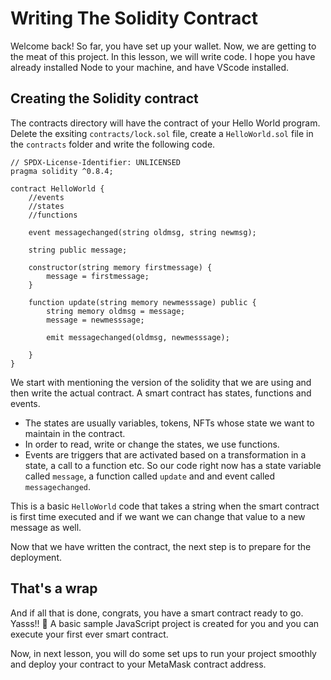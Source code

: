 ﻿# Writing The Solidity Contract

Welcome back! So far, you have set up your wallet. Now, we are getting to the meat of this project. In this lesson, we will write code. I hope you have already installed Node to your machine, and have VScode installed.

## Creating the Solidity contract

The contracts directory will have the contract of your Hello World program. Delete the exsiting `contracts/lock.sol` file, create a `HelloWorld.sol` file in the `contracts` folder and write the following code.

```
// SPDX-License-Identifier: UNLICENSED
pragma solidity ^0.8.4;

contract HelloWorld {
    //events
    //states
    //functions

    event messagechanged(string oldmsg, string newmsg);

    string public message;

    constructor(string memory firstmessage) {
        message = firstmessage;
    }

    function update(string memory newmesssage) public {
        string memory oldmsg = message;
        message = newmesssage;

        emit messagechanged(oldmsg, newmesssage);

    }
}

```

We start with mentioning the version of the solidity that we are using and then write the actual contract. A smart contract has states, functions and events.

- The states are usually variables, tokens, NFTs whose state we want to maintain in the contract.
- In order to read, write or change the states, we use functions.
- Events are triggers that are activated based on a transformation in a state, a call to a function etc. So our code right now has a state variable called `message`, a function called `update` and and event called `messagechanged`.

This is a basic `HelloWorld` code that takes a string when the smart contract is first time executed and if we want we can change that value to a new message as well.

Now that we have written the contract, the next step is to prepare for the deployment.

## That's a wrap

And if all that is done, congrats, you have a smart contract ready to go. Yasss!! 🚀 A basic sample JavaScript project is created for you and you can execute your first ever smart contract.

Now, in next lesson, you will do some set ups to run your project smoothly and deploy your contract to your MetaMask contract address.
